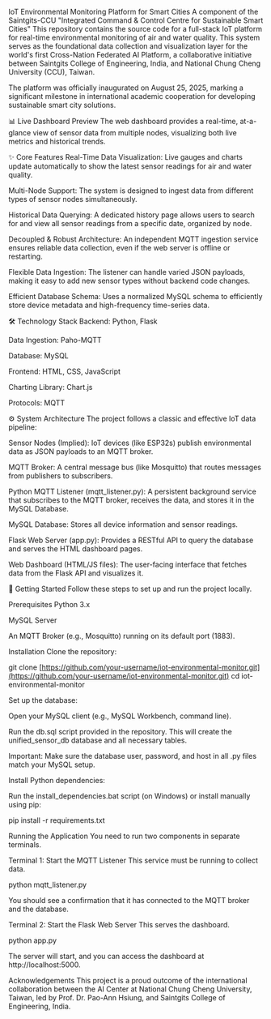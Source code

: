 IoT Environmental Monitoring Platform for Smart Cities
A component of the Saintgits-CCU "Integrated Command & Control Centre for Sustainable Smart Cities"
This repository contains the source code for a full-stack IoT platform for real-time environmental monitoring of air and water quality. This system serves as the foundational data collection and visualization layer for the world's first Cross-Nation Federated AI Platform, a collaborative initiative between Saintgits College of Engineering, India, and National Chung Cheng University (CCU), Taiwan.

The platform was officially inaugurated on August 25, 2025, marking a significant milestone in international academic cooperation for developing sustainable smart city solutions.

📊 Live Dashboard Preview
The web dashboard provides a real-time, at-a-glance view of sensor data from multiple nodes, visualizing both live metrics and historical trends.

✨ Core Features
Real-Time Data Visualization: Live gauges and charts update automatically to show the latest sensor readings for air and water quality.

Multi-Node Support: The system is designed to ingest data from different types of sensor nodes simultaneously.

Historical Data Querying: A dedicated history page allows users to search for and view all sensor readings from a specific date, organized by node.

Decoupled & Robust Architecture: An independent MQTT ingestion service ensures reliable data collection, even if the web server is offline or restarting.

Flexible Data Ingestion: The listener can handle varied JSON payloads, making it easy to add new sensor types without backend code changes.

Efficient Database Schema: Uses a normalized MySQL schema to efficiently store device metadata and high-frequency time-series data.

🛠️ Technology Stack
Backend: Python, Flask

Data Ingestion: Paho-MQTT

Database: MySQL

Frontend: HTML, CSS, JavaScript

Charting Library: Chart.js

Protocols: MQTT

⚙️ System Architecture
The project follows a classic and effective IoT data pipeline:

Sensor Nodes (Implied): IoT devices (like ESP32s) publish environmental data as JSON payloads to an MQTT broker.

MQTT Broker: A central message bus (like Mosquitto) that routes messages from publishers to subscribers.

Python MQTT Listener (mqtt_listener.py): A persistent background service that subscribes to the MQTT broker, receives the data, and stores it in the MySQL Database.

MySQL Database: Stores all device information and sensor readings.

Flask Web Server (app.py): Provides a RESTful API to query the database and serves the HTML dashboard pages.

Web Dashboard (HTML/JS files): The user-facing interface that fetches data from the Flask API and visualizes it.

🚀 Getting Started
Follow these steps to set up and run the project locally.

Prerequisites
Python 3.x

MySQL Server

An MQTT Broker (e.g., Mosquitto) running on its default port (1883).

Installation
Clone the repository:

git clone [https://github.com/your-username/iot-environmental-monitor.git](https://github.com/your-username/iot-environmental-monitor.git)
cd iot-environmental-monitor

Set up the database:

Open your MySQL client (e.g., MySQL Workbench, command line).

Run the db.sql script provided in the repository. This will create the unified_sensor_db database and all necessary tables.

Important: Make sure the database user, password, and host in all .py files match your MySQL setup.

Install Python dependencies:

Run the install_dependencies.bat script (on Windows) or install manually using pip:

pip install -r requirements.txt

Running the Application
You need to run two components in separate terminals.

Terminal 1: Start the MQTT Listener
This service must be running to collect data.

python mqtt_listener.py

You should see a confirmation that it has connected to the MQTT broker and the database.

Terminal 2: Start the Flask Web Server
This serves the dashboard.

python app.py

The server will start, and you can access the dashboard at http://localhost:5000.

Acknowledgements
This project is a proud outcome of the international collaboration between the AI Center at National Chung Cheng University, Taiwan, led by Prof. Dr. Pao-Ann Hsiung, and Saintgits College of Engineering, India.

